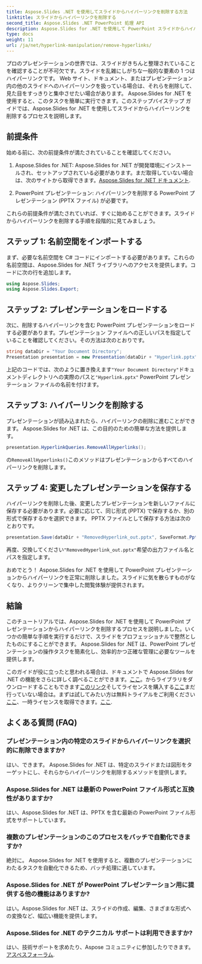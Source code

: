```yaml
---
title: Aspose.Slides .NET を使用してスライドからハイパーリンクを削除する方法
linktitle: スライドからハイパーリンクを削除する
second_title: Aspose.Slides .NET PowerPoint 処理 API
description: Aspose.Slides for .NET を使用して PowerPoint スライドからハイパーリンクを削除する方法を学びます。クリーンでプロフェッショナルなプレゼンテーションを作成します。
type: docs
weight: 11
url: /ja/net/hyperlink-manipulation/remove-hyperlinks/
---
```


プロのプレゼンテーションの世界では、スライドがきちんと整理されていることを確認することが不可欠です。スライドを乱雑にしがちな一般的な要素の 1 つはハイパーリンクです。 Web サイト、ドキュメント、またはプレゼンテーション内の他のスライドへのハイパーリンクを扱っている場合は、それらを削除して、見た目をすっきりと集中させたい場合があります。 Aspose.Slides for .NET を使用すると、このタスクを簡単に実行できます。このステップバイステップ ガイドでは、Aspose.Slides for .NET を使用してスライドからハイパーリンクを削除するプロセスを説明します。

## 前提条件

始める前に、次の前提条件が満たされていることを確認してください。

1.  Aspose.Slides for .NET: Aspose.Slides for .NET が開発環境にインストールされ、セットアップされている必要があります。まだ取得していない場合は、次のサイトから取得できます。[Aspose.Slides for .NET ドキュメント](https://reference.aspose.com/slides/net/).

2. PowerPoint プレゼンテーション: ハイパーリンクを削除する PowerPoint プレゼンテーション (PPTX ファイル) が必要です。

これらの前提条件が満たされていれば、すぐに始めることができます。スライドからハイパーリンクを削除する手順を段階的に見てみましょう。

## ステップ 1: 名前空間をインポートする

まず、必要な名前空間を C# コードにインポートする必要があります。これらの名前空間は、Aspose.Slides for .NET ライブラリへのアクセスを提供します。コードに次の行を追加します。

```csharp
using Aspose.Slides;
using Aspose.Slides.Export;
```

## ステップ 2: プレゼンテーションをロードする

次に、削除するハイパーリンクを含む PowerPoint プレゼンテーションをロードする必要があります。プレゼンテーション ファイルへの正しいパスを指定していることを確認してください。その方法は次のとおりです。

```csharp
string dataDir = "Your Document Directory";
Presentation presentation = new Presentation(dataDir + "Hyperlink.pptx");
```

上記のコードでは、次のように置き換えます`"Your Document Directory"`ドキュメントディレクトリへの実際のパスと`"Hyperlink.pptx"` PowerPoint プレゼンテーション ファイルの名前を付けます。

## ステップ 3: ハイパーリンクを削除する

プレゼンテーションが読み込まれたら、ハイパーリンクの削除に進むことができます。 Aspose.Slides for .NET は、この目的のための簡単な方法を提供します。

```csharp
presentation.HyperlinkQueries.RemoveAllHyperlinks();
```

の`RemoveAllHyperlinks()`このメソッドはプレゼンテーションからすべてのハイパーリンクを削除します。

## ステップ 4: 変更したプレゼンテーションを保存する

ハイパーリンクを削除した後、変更したプレゼンテーションを新しいファイルに保存する必要があります。必要に応じて、同じ形式 (PPTX) で保存するか、別の形式で保存するかを選択できます。 PPTX ファイルとして保存する方法は次のとおりです。

```csharp
presentation.Save(dataDir + "RemovedHyperlink_out.pptx", SaveFormat.Pptx);
```

再度、交換してください`"RemovedHyperlink_out.pptx"`希望の出力ファイル名とパスを指定します。

おめでとう！ Aspose.Slides for .NET を使用して PowerPoint プレゼンテーションからハイパーリンクを正常に削除しました。スライドに気を散らすものがなくなり、よりクリーンで集中した閲覧体験が提供されます。

## 結論

このチュートリアルでは、Aspose.Slides for .NET を使用して PowerPoint プレゼンテーションからハイパーリンクを削除するプロセスを説明しました。いくつかの簡単な手順を実行するだけで、スライドをプロフェッショナルで整然としたものにすることができます。 Aspose.Slides for .NET は、PowerPoint プレゼンテーションの操作タスクを簡素化し、効率的かつ正確な管理に必要なツールを提供します。

このガイドが役に立ったと思われる場合は、ドキュメントで Aspose.Slides for .NET の機能をさらに詳しく調べることができます。[ここ](https://reference.aspose.com/slides/net/)。からライブラリをダウンロードすることもできます[このリンク](https://releases.aspose.com/slides/net/)そしてライセンスを購入する[ここ](https://purchase.aspose.com/buy)まだ行っていない場合は。まずは試してみたい方は無料トライアルをご利用ください[ここ](https://releases.aspose.com/)、一時ライセンスを取得できます。[ここ](https://purchase.aspose.com/temporary-license/).

## よくある質問 (FAQ)

### プレゼンテーション内の特定のスライドからハイパーリンクを選択的に削除できますか?
はい、できます。 Aspose.Slides for .NET は、特定のスライドまたは図形をターゲットにし、それらからハイパーリンクを削除するメソッドを提供します。

### Aspose.Slides for .NET は最新の PowerPoint ファイル形式と互換性がありますか?
はい、Aspose.Slides for .NET は、PPTX を含む最新の PowerPoint ファイル形式をサポートしています。

### 複数のプレゼンテーションのこのプロセスをバッチで自動化できますか?
絶対に。 Aspose.Slides for .NET を使用すると、複数のプレゼンテーションにわたるタスクを自動化できるため、バッチ処理に適しています。

### Aspose.Slides for .NET が PowerPoint プレゼンテーション用に提供する他の機能はありますか?
はい。Aspose.Slides for .NET は、スライドの作成、編集、さまざまな形式への変換など、幅広い機能を提供します。

### Aspose.Slides for .NET のテクニカル サポートは利用できますか?
はい、技術サポートを求めたり、Aspose コミュニティに参加したりできます。[アスペスフォーラム](https://forum.aspose.com/).